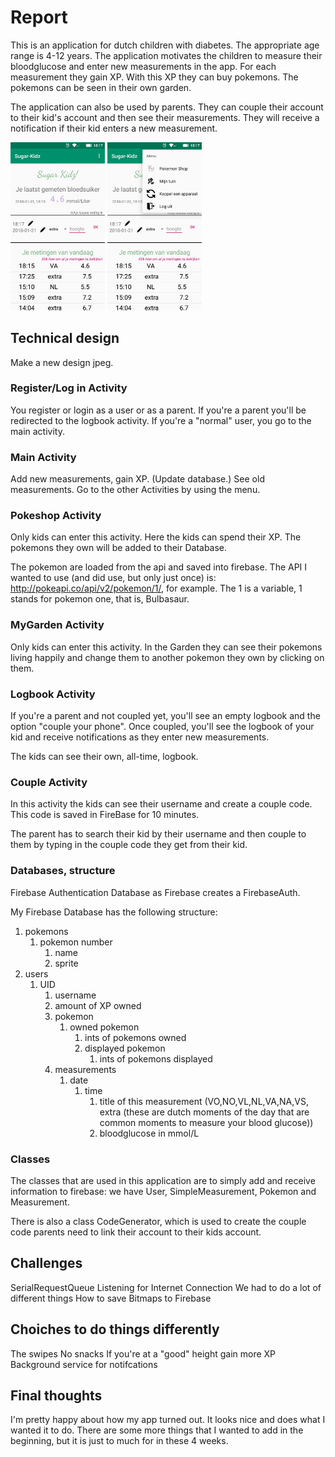 # Report

This is an application for dutch children with diabetes. The appropriate age range is 4-12 years. The application motivates the children to measure their bloodglucose and enter new measurements in the app. For each measurement they gain XP. With this XP they can buy pokemons. The pokemons can be seen in their own garden.

The application can also be used by parents. They can couple their account to their kid's account and then see their measurements. They will receive a notification if their kid enters a new measurement.

<img src="docs/homescreen.jpeg" width="30%" height="30%"/>    <img src="docs/homescreen_with_menu.jpeg" width="30%" height="30%"/>

## Technical design
Make a new design jpeg.

### Register/Log in Activity
You register or login as a user or as a parent.
If you're a parent you'll be redirected to the logbook activity.
If you're a "normal" user, you go to the main activity.

### Main Activity
Add new measurements, gain XP. (Update database.) See old measurements.
Go to the other Activities by using the menu.

### Pokeshop Activity
Only kids can enter this activity. Here the kids can spend their XP. The pokemons they own will be added to their Database. 

The pokemon are loaded from the api and saved into firebase. The API I wanted to use (and did use, but only just once) is: http://pokeapi.co/api/v2/pokemon/1/, for example. The 1 is a variable, 1 stands for pokemon one, that is, Bulbasaur.


### MyGarden Activity
Only kids can enter this activity. In the Garden they can see their pokemons living happily and change them to another pokemon they own by clicking on them.

### Logbook Activity
If you're a parent and not coupled yet, you'll see an empty logbook and the option "couple your phone". Once coupled, you'll see the logbook of your kid and receive notifications as they enter new measurements.

The kids can see their own, all-time, logbook.

### Couple Activity
In this activity the kids can see their username and create a couple code. This code is saved in FireBase for 10 minutes. 

The parent has to search their kid by their username and then couple to them by typing in the couple code they get from their kid.

### Databases, structure
Firebase Authentication Database as Firebase creates a FirebaseAuth.

My Firebase Database has the following structure:
1. pokemons
    1. pokemon number
        1. name
        1. sprite
1. users
    1. UID
        1. username
        1. amount of XP owned
        1. pokemon
            1. owned pokemon
                1. ints of pokemons owned
                1. displayed pokemon
                      1. ints of pokemons displayed
        1. measurements
            1. date
                1. time
                    1. title of this measurement (VO,NO,VL,NL,VA,NA,VS, extra (these are dutch moments of the day that are common                              moments to measure your blood glucose))
                    1. bloodglucose in mmol/L
### Classes
The classes that are used in this application are to simply add and receive information to firebase: we have User, SimpleMeasurement, Pokemon and Measurement.

There is also a class CodeGenerator, which is used to create the couple code parents need to link their account to their kids account.

## Challenges
SerialRequestQueue
Listening for Internet Connection
We had to do a lot of different things
How to save Bitmaps to Firebase

## Choiches to do things differently
The swipes
No snacks
If you're at a "good" height gain more XP
Background service for notifcations

## Final thoughts
I'm pretty happy about how my app turned out. It looks nice and does what I wanted it to do. There are some more things that I wanted to add in the beginning, but it is just to much for in these 4 weeks.

